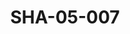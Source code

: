 ---
pid: SHA-05-007
title: SHA-05-007
language: en
collection: Sharhabil Ahmed
original_label: 
rights: Sharhabil Ahmed
location_of_original: Sharhabil Ahmed
photographer_or_studio: 
scanned_from: photograph 7.3 by 10.4
_date: 1963-1964
location: Port Sudan
description: Group including Muhammad Isma'il Kamil Hussain Ahmed Daoud and Mahdi
  'Ali Ibrahim
additional_notes: 
permission_display: 'yes'
on_server: 'no'
on_website: 'no'
permalink: "/archive/en/sha-05-007.html"
layout: photo-page
---
